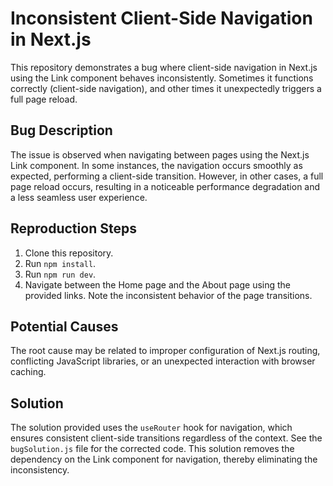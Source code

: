 # Inconsistent Client-Side Navigation in Next.js

This repository demonstrates a bug where client-side navigation in Next.js using the Link component behaves inconsistently.  Sometimes it functions correctly (client-side navigation), and other times it unexpectedly triggers a full page reload.

## Bug Description

The issue is observed when navigating between pages using the Next.js Link component.  In some instances, the navigation occurs smoothly as expected, performing a client-side transition. However, in other cases, a full page reload occurs, resulting in a noticeable performance degradation and a less seamless user experience.

## Reproduction Steps

1. Clone this repository.
2. Run `npm install`.
3. Run `npm run dev`.
4. Navigate between the Home page and the About page using the provided links.  Note the inconsistent behavior of the page transitions.

## Potential Causes

The root cause may be related to improper configuration of Next.js routing, conflicting JavaScript libraries, or an unexpected interaction with browser caching.

## Solution

The solution provided uses the `useRouter` hook for navigation, which ensures consistent client-side transitions regardless of the context.  See the `bugSolution.js` file for the corrected code.  This solution removes the dependency on the Link component for navigation, thereby eliminating the inconsistency.